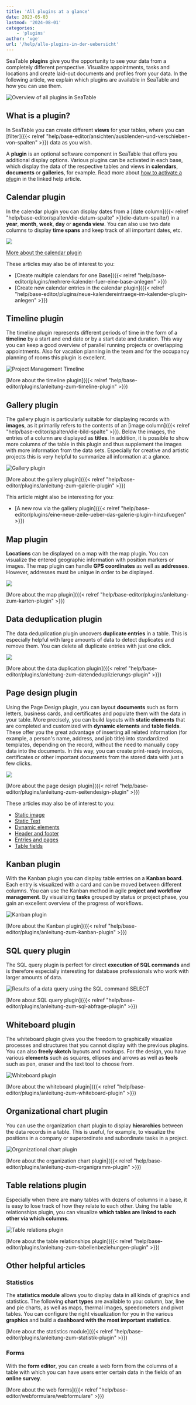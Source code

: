 ```yaml
---
title: 'All plugins at a glance'
date: 2023-05-03
lastmod: '2024-08-01'
categories:
    - 'plugins'
author: 'vge'
url: '/help/alle-plugins-in-der-uebersicht'
---
```


SeaTable **plugins** give you the opportunity to see your data from a completely different perspective. Visualize appointments, tasks and locations and create laid-out documents and profiles from your data. In the following article, we explain which plugins are available in SeaTable and how you can use them.

![Overview of all plugins in SeaTable](images/Uebersicht-ueber-alle-Plugins-in-SeaTable.gif)

## What is a plugin?

In SeaTable you can create different **views** for your tables, where you can [filter]({{< relref "help/base-editor/ansichten/ausblenden-und-verschieben-von-spalten" >}}) data as you wish.

A **plugin** is an optional software component in SeaTable that offers you additional display options. Various plugins can be activated in each base, which display the data of the respective tables and views in **calendars**, **documents** or **galleries**, for example. Read more about [how to activate a plug](https://seatable.io/en/docs/plugins/aktivieren-eines-plugins-in-einer-base/)in in the linked help article.

## Calendar plugin

In the calendar plugin you can display dates from a [date column]({{< relref "help/base-editor/spalten/die-datum-spalte" >}}die-datum-spalte/) in a **year**, **month**, **week**, **day** or **agenda view**. You can also use two date columns to display **time spans** and keep track of all important dates, etc.

![](images/Calendar.png)

[More about the calendar plugin](https://seatable.io/en/docs/plugins/anleitung-zum-kalender-plugin/)

These articles may also be of interest to you:

- [Create multiple calendars for one Base]({{< relref "help/base-editor/plugins/mehrere-kalender-fuer-eine-base-anlegen" >}})
- [Create new calendar entries in the calendar plugin]({{< relref "help/base-editor/plugins/neue-kalendereintraege-im-kalender-plugin-anlegen" >}})

## Timeline plugin

The timeline plugin represents different periods of time in the form of a **timeline** by a start and end date or by a start date and duration. This way you can keep a good overview of parallel running projects or overlapping appointments. Also for vacation planning in the team and for the occupancy planning of rooms this plugin is excellent.

![Project Management Timeline](images/projektmanagement-timeline.png)

[More about the timeline plugin]({{< relref "help/base-editor/plugins/anleitung-zum-timeline-plugin" >}})

## Gallery plugin

The gallery plugin is particularly suitable for displaying records with **images**, as it primarily refers to the contents of an [image column]({{< relref "help/base-editor/spalten/die-bild-spalte" >}}). Below the images, the entries of a column are displayed as **titles**. In addition, it is possible to show more columns of the table in this plugin and thus supplement the images with more information from the data sets. Especially for creative and artistic projects this is very helpful to summarize all information at a glance.

![Gallery plugin](images/Galerie.png)

[More about the gallery plugin]({{< relref "help/base-editor/plugins/anleitung-zum-galerie-plugin" >}})

This article might also be interesting for you:

- [A new row via the gallery plugin]({{< relref "help/base-editor/plugins/eine-neue-zeile-ueber-das-galerie-plugin-hinzufuegen" >}})

## Map plugin

**Locations** can be displayed on a map with the map plugin. You can visualize the entered geographic information with position markers or images. The map plugin can handle **GPS coordinates** as well as **addresses**. However, addresses must be unique in order to be displayed.

![](images/Map.png)

[More about the map plugin]({{< relref "help/base-editor/plugins/anleitung-zum-karten-plugin" >}})

## Data deduplication plugin

The data deduplication plugin uncovers **duplicate entries** in a table. This is especially helpful with large amounts of data to detect duplicates and remove them. You can delete all duplicate entries with just one click.

![](images/Deduplication.png)

[More about the data duplication plugin]({{< relref "help/base-editor/plugins/anleitung-zum-datendeduplizierungs-plugin" >}})

## Page design plugin

Using the Page Design plugin, you can layout **documents** such as form letters, business cards, and certificates and populate them with the data in your table. More precisely, you can build layouts with **static elements** that are completed and customized with **dynamic elements** and **table fields**. These offer you the great advantage of inserting all related information (for example, a person's name, address, and job title) into standardized templates, depending on the record, without the need to manually copy data into the documents. In this way, you can create print-ready invoices, certificates or other important documents from the stored data with just a few clicks.

![](images/Pagedesign.png)

[More about the page design plugin]({{< relref "help/base-editor/plugins/anleitung-zum-seitendesign-plugin" >}})

These articles may also be of interest to you:

- [Static image](https://seatable.io/en/docs/seitendesign-plugin/statisches-bild/)
- [Static Text](https://seatable.io/en/docs/seitendesign-plugin/statischer-text/)
- [Dynamic elements](https://seatable.io/en/docs/seitendesign-plugin/dynamische-elemente/)
- [Header and footer](https://seatable.io/en/docs/seitendesign-plugin/kopf-und-fusszeile/)
- [Entries and pages](https://seatable.io/en/docs/seitendesign-plugin/eintraege-und-seiten/)
- [Table fields](https://seatable.io/en/docs/seitendesign-plugin/tabellenfelder/)

## Kanban plugin

With the Kanban plugin you can display table entries on a **Kanban board**. Each entry is visualized with a card and can be moved between different columns. You can use the Kanban method in agile **project and workflow management**. By visualizing **tasks** grouped by status or project phase, you gain an excellent overview of the progress of workflows.

![Kanban plugin](images/Kanban-Plugin.png)

[More about the Kanban plugin]({{< relref "help/base-editor/plugins/anleitung-zum-kanban-plugin" >}})

## SQL query plugin

The SQL query plugin is perfect for direct **execution of SQL commands** and is therefore especially interesting for database professionals who work with larger amounts of data.

![Results of a data query using the SQL command SELECT](images/results-data-sql-query.png)

[More about SQL query plugin]({{< relref "help/base-editor/plugins/anleitung-zum-sql-abfrage-plugin" >}})

## Whiteboard plugin

The whiteboard plugin gives you the freedom to graphically visualize processes and structures that you cannot display with the previous plugins. You can also **freely sketch** layouts and mockups. For the design, you have various **elements** such as squares, ellipses and arrows as well as **tools** such as pen, eraser and the text tool to choose from.

![Whiteboard plugin](images/Whiteboard-Plugin.png)

[More about the whiteboard plugin]({{< relref "help/base-editor/plugins/anleitung-zum-whiteboard-plugin" >}})

## Organizational chart plugin

You can use the organization chart plugin to display **hierarchies** between the data records in a table. This is useful, for example, to visualize the positions in a company or superordinate and subordinate tasks in a project.

![Organizational chart plugin](images/Organigramm-Plugin.png)

[More about the organization chart plugin]({{< relref "help/base-editor/plugins/anleitung-zum-organigramm-plugin" >}})

## Table relations plugin

Especially when there are many tables with dozens of columns in a base, it is easy to lose track of how they relate to each other. Using the table relationships plugin, you can visualize **which tables are linked to each other via which columns**.

![Table relations plugin](images/Table-Relationships-Plugin.png)

[More about the table relationships plugin]({{< relref "help/base-editor/plugins/anleitung-zum-tabellenbeziehungen-plugin" >}})

## Other helpful articles

### Statistics

The **statistics module** allows you to display data in all kinds of graphics and statistics. The following **chart types** are available to you: column, bar, line and pie charts, as well as maps, thermal images, speedometers and pivot tables. You can configure the right visualization for you in the various **graphics** and build a **dashboard with the most important statistics**.

[More about the statistics module]({{< relref "help/base-editor/plugins/anleitung-zum-statistik-plugin" >}})

### Forms

With the **form editor**, you can create a web form from the columns of a table with which you can have users enter certain data in the fields of an **online survey**.

[More about the web forms]({{< relref "help/base-editor/webformulare/webformulare" >}})
